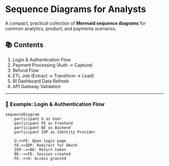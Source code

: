 # Sequence Diagrams for Analysts

A compact, practical collection of **Mermaid sequence diagrams** for common analytics, product, and payments scenarios.

## 📚 Contents
1. Login & Authentication Flow
2. Payment Processing (Auth → Capture)
3. Refund Flow
4. ETL Job (Extract → Transform → Load)
5. BI Dashboard Data Refresh
6. API Gateway Validation

---


### 🧩 Example: Login & Authentication Flow

```mermaid
sequenceDiagram
    participant U as User
    participant FE as Frontend
    participant BE as Backend
    participant IDP as Identity Provider

    U->>FE: Open login page
    FE->>IDP: Redirect for OAuth
    IDP-->>BE: Return token
    BE-->>FE: Session created
    FE-->>U: Access granted
